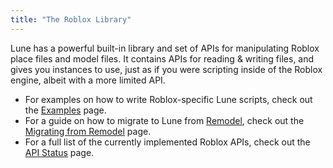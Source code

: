 ```yaml
---
title: "The Roblox Library"
---
```


Lune has a powerful built-in library and set of APIs for manipulating Roblox place files and model
files. It contains APIs for reading & writing files, and gives you instances to use, just as if you
were scripting inside of the Roblox engine, albeit with a more limited API.

- For examples on how to write Roblox-specific Lune scripts, check out the
  [Examples](./2-examples.md) page.
- For a guide on how to migrate to Lune from [Remodel](https://github.com/rojo-rbx/remodel), check
  out the [Migrating from Remodel](./3-remodel-migration.mdx) page.
- For a full list of the currently implemented Roblox APIs, check out the
  [API Status](./4-api-status.md) page.
